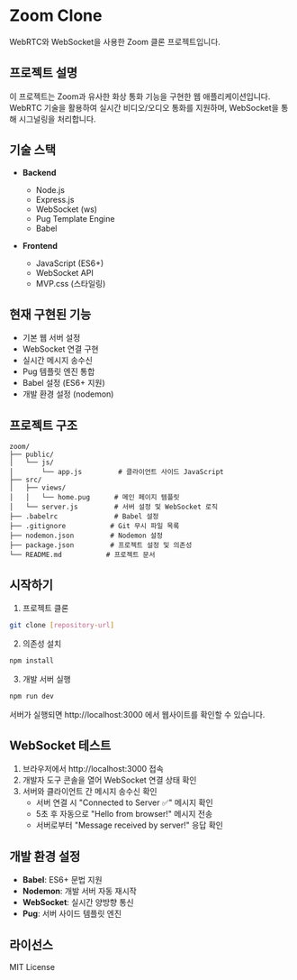 # Zoom Clone

WebRTC와 WebSocket을 사용한 Zoom 클론 프로젝트입니다.

## 프로젝트 설명

이 프로젝트는 Zoom과 유사한 화상 통화 기능을 구현한 웹 애플리케이션입니다. WebRTC 기술을 활용하여 실시간 비디오/오디오 통화를 지원하며, WebSocket을 통해 시그널링을 처리합니다.

## 기술 스택

- **Backend**
  - Node.js
  - Express.js
  - WebSocket (ws)
  - Pug Template Engine
  - Babel

- **Frontend**
  - JavaScript (ES6+)
  - WebSocket API
  - MVP.css (스타일링)

## 현재 구현된 기능

- 기본 웹 서버 설정
- WebSocket 연결 구현
- 실시간 메시지 송수신
- Pug 템플릿 엔진 통합
- Babel 설정 (ES6+ 지원)
- 개발 환경 설정 (nodemon)

## 프로젝트 구조

```
zoom/
├── public/
│   └── js/
│       └── app.js         # 클라이언트 사이드 JavaScript
├── src/
│   ├── views/
│   │   └── home.pug      # 메인 페이지 템플릿
│   └── server.js         # 서버 설정 및 WebSocket 로직
├── .babelrc              # Babel 설정
├── .gitignore           # Git 무시 파일 목록
├── nodemon.json         # Nodemon 설정
├── package.json         # 프로젝트 설정 및 의존성
└── README.md           # 프로젝트 문서
```

## 시작하기

1. 프로젝트 클론
```bash
git clone [repository-url]
```

2. 의존성 설치
```bash
npm install
```

3. 개발 서버 실행
```bash
npm run dev
```

서버가 실행되면 http://localhost:3000 에서 웹사이트를 확인할 수 있습니다.

## WebSocket 테스트

1. 브라우저에서 http://localhost:3000 접속
2. 개발자 도구 콘솔을 열어 WebSocket 연결 상태 확인
3. 서버와 클라이언트 간 메시지 송수신 확인
   - 서버 연결 시 "Connected to Server ✅" 메시지 확인
   - 5초 후 자동으로 "Hello from browser!" 메시지 전송
   - 서버로부터 "Message received by server!" 응답 확인

## 개발 환경 설정

- **Babel**: ES6+ 문법 지원
- **Nodemon**: 개발 서버 자동 재시작
- **WebSocket**: 실시간 양방향 통신
- **Pug**: 서버 사이드 템플릿 엔진

## 라이선스

MIT License 